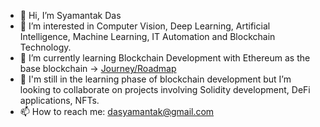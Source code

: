 - 👋 Hi, I’m Syamantak Das
- 👀 I’m interested in Computer Vision, Deep Learning, Artificial Intelligence, Machine Learning, IT Automation and Blockchain Technology.
- 🌱 I’m currently learning Blockchain Development with Ethereum as the base blockchain -> [Journey/Roadmap](https://syamantak01.github.io/Blockchain-Journey/)
- 💞️ I'm still in the learning phase of blockchain development but I’m looking to collaborate on projects involving Solidity development, DeFi applications, NFTs.
- 📫 How to reach me: dasyamantak@gmail.com

<!---
syamantak01/syamantak01 is a ✨ special ✨ repository because its `README.md` (this file) appears on your GitHub profile.
You can click the Preview link to take a look at your changes.
--->
